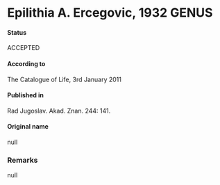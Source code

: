 # Epilithia A. Ercegovic, 1932 GENUS

#### Status
ACCEPTED

#### According to
The Catalogue of Life, 3rd January 2011

#### Published in
Rad Jugoslav. Akad. Znan. 244: 141.

#### Original name
null

### Remarks
null
